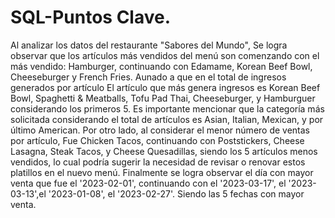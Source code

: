 # SQL-Puntos Clave. 
Al analizar los datos del restaurante "Sabores del Mundo", Se logra observar que los artículos más vendidos del menú son comenzando con el más vendido: 
Hamburger, continuando con Edamame, Korean Beef Bowl, Cheeseburger y French Fries.
Aunado a que en el total de ingresos generados por artículo
El artículo que más genera ingresos es Korean Beef Bowl, Spaghetti & Meatballs,
Tofu Pad Thai, Cheeseburger, y Hamburguer considerando los primeros 5. 
Es importante mencionar que la categoría más solicitada 
considerando el total de artículos es Asian, Italian, Mexican, 
y por último American.
Por otro lado,  al considerar el menor número de ventas por artículo, 
Fue Chicken Tacos, continuando con Poststickers, Cheese Lasagna, Steak Tacos, 
 y Cheese Quesadillas, siendo los 5 artículos menos vendidos, lo cual podría sugerir la necesidad de revisar o renovar estos platillos en el nuevo menú.
Finalmente se logra observar el día con mayor venta que fue 
el '2023-02-01', continuando con el '2023-03-17',
el '2023-03-13',el '2023-01-08', el '2023-02-27'.
Siendo las 5 fechas con mayor venta. 
